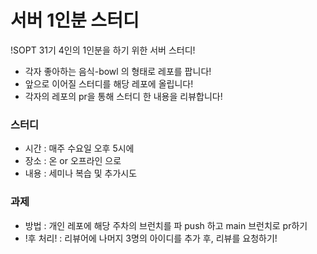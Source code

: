 # 서버 1인분 스터디

!SOPT 31기 4인의 1인분을 하기 위한 서버 스터디! 

- 각자 좋아하는 음식-bowl 의 형태로 레포를 팝니다!
- 앞으로 이어질 스터디를 해당 레포에 올립니다!
- 각자의 레포의 pr을 통해 스터디 한 내용을 리뷰합니다!

### 스터디

- 시간 : 매주 수요일 오후 5시에
- 장소 : 온 or 오프라인 으로
- 내용 : 세미나 복습 및 추가시도

### 과제

- 방법 : 개인 레포에 해당 주차의 브런치를 파 push 하고 main 브런치로 pr하기
- !후 처리! : 리뷰어에 나머지 3명의 아이디를 추가 후, 리뷰를 요청하기!